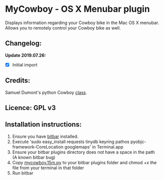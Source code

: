 
# MyCowboy - OS X Menubar plugin

Displays information regarding your Cowboy bike in the Mac OS X menubar. Allows you to remotely control your Cowboy bike as well.


## Changelog: 

**Update 2019.07.26:**
- [X] Initial import

## Credits: 

Samuel Dumont's python Cowboy [class](https://gitlab.com/samueldumont/python-cowboy-bike).

## Licence: GPL v3

## Installation instructions: 

1. Ensure you have [bitbar](https://github.com/matryer/bitbar/releases/latest) installed.
2. Execute 'sudo easy_install requests tinydb keyring pathos pyobjc-framework-CoreLocation googlemaps' in Terminal.app
3. Ensure your bitbar plugins directory does not have a space in the path (A known bitbar bug)
4. Copy [mycowboy.15m.py](mycowboy.15m.py) to your bitbar plugins folder and chmod +x the file from your terminal in that folder
5. Run bitbar
